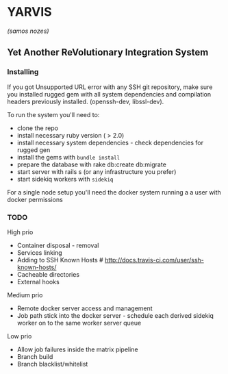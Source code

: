 # YARVIS
*(samos nozes)*


## Yet Another ReVolutionary Integration System ##


### Installing ###
If you got Unsupported URL error with any SSH git repository, make sure you installed rugged gem with all 
system dependencies and compilation headers previously installed. (openssh-dev, libssl-dev).

To run the system you'll need to: 
* clone the repo
* install necessary ruby version ( > 2.0)
* install necessary system dependencies - check dependencies for rugged gen
* install the gems with `bundle install`
* prepare the database with rake db:create db:migrate
* start server with rails s (or any infrastructure you prefer)
* start sidekiq workers with `sidekiq`

For a single node setup you'll need the docker system running a a user with docker permissions

### TODO ###

High prio
* Container disposal - removal
* Services linking
* Adding to SSH Known Hosts # http://docs.travis-ci.com/user/ssh-known-hosts/
* Cacheable directories
* External hooks

Medium prio
* Remote docker server access and management
* Job path stick into the docker server - schedule each derived sidekiq worker on to the same worker server queue

Low prio
* Allow job failures inside the matrix pipeline
* Branch build
* Branch blacklist/whitelist




